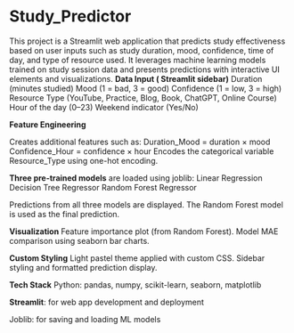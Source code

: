 # Study_Predictor
This project is a Streamlit web application that predicts study effectiveness based on user inputs such as study duration, mood, confidence, time of day, and type of resource used. It leverages machine learning models trained on study session data and presents predictions with interactive UI elements and visualizations.
**Data Input ( Streamlit sidebar)**
Duration (minutes studied)
Mood (1 = bad, 3 = good)
Confidence (1 = low, 3 = high)
Resource Type (YouTube, Practice, Blog, Book, ChatGPT, Online Course)
Hour of the day (0–23)
Weekend indicator (Yes/No)

**Feature Engineering**

Creates additional features such as:
Duration_Mood = duration × mood
Confidence_Hour = confidence × hour
Encodes the categorical variable Resource_Type using one-hot encoding.


**Three pre-trained models** are loaded using joblib:
Linear Regression
Decision Tree Regressor
Random Forest Regressor

Predictions from all three models are displayed.
The Random Forest model is used as the final prediction.

**Visualization**
Feature importance plot (from Random Forest).
Model MAE comparison using seaborn bar charts.

**Custom Styling**
Light pastel theme applied with custom CSS.
Sidebar styling and formatted prediction display.

**Tech Stack**
Python: pandas, numpy, scikit-learn, seaborn, matplotlib

**Streamlit**: for web app development and deployment

Joblib: for saving and loading ML models
